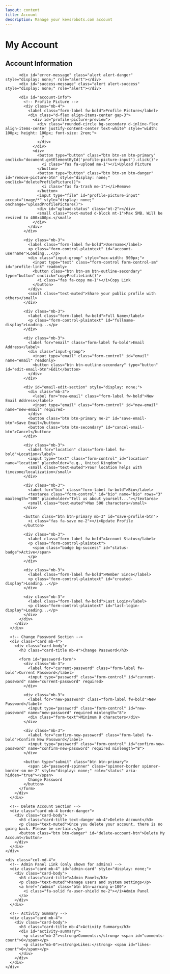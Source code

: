 ```yaml
---
layout: content
title: Account
description: Manage your kevsrobots.com account
---
```


# My Account

<div class="container mt-4">
  <div class="row">
    <div class="col-md-8">
      <div class="card mb-4">
        <div class="card-body">
          <h2 class="card-title mb-4">Account Information</h2>

          <div id="error-message" class="alert alert-danger" style="display: none;" role="alert"></div>
          <div id="success-message" class="alert alert-success" style="display: none;" role="alert"></div>

          <div id="account-info">
            <!-- Profile Picture -->
            <div class="mb-4">
              <label class="form-label fw-bold">Profile Picture</label>
              <div class="d-flex align-items-center gap-3">
                <div id="profile-picture-preview">
                  <div class="rounded-circle bg-secondary d-inline-flex align-items-center justify-content-center text-white" style="width: 100px; height: 100px; font-size: 2rem;">
                    ?
                  </div>
                </div>
                <div>
                  <button type="button" class="btn btn-sm btn-primary" onclick="document.getElementById('profile-picture-input').click()">
                    <i class="fas fa-upload me-1"></i>Upload Picture
                  </button>
                  <button type="button" class="btn btn-sm btn-danger" id="remove-picture-btn" style="display: none;" onclick="deleteProfilePicture()">
                    <i class="fas fa-trash me-1"></i>Remove
                  </button>
                  <input type="file" id="profile-picture-input" accept="image/*" style="display: none;" onchange="uploadProfilePicture()">
                  <div id="upload-status" class="mt-2"></div>
                  <small class="text-muted d-block mt-1">Max 5MB. Will be resized to 400x400px.</small>
                </div>
              </div>
            </div>

            <div class="mb-3">
              <label class="form-label fw-bold">Username</label>
              <p class="form-control-plaintext" id="account-username">Loading...</p>
              <div class="input-group" style="max-width: 500px;">
                <input type="text" class="form-control form-control-sm" id="profile-link" readonly>
                <button class="btn btn-sm btn-outline-secondary" type="button" onclick="copyProfileLink()">
                  <i class="fas fa-copy me-1"></i>Copy Link
                </button>
              </div>
              <small class="text-muted">Share your public profile with others</small>
            </div>

            <div class="mb-3">
              <label class="form-label fw-bold">Full Name</label>
              <p class="form-control-plaintext" id="fullname-display">Loading...</p>
            </div>

            <div class="mb-3">
              <label for="email" class="form-label fw-bold">Email Address</label>
              <div class="input-group">
                <input type="email" class="form-control" id="email" name="email" readonly>
                <button class="btn btn-outline-secondary" type="button" id="edit-email-btn">Edit</button>
              </div>
            </div>

            <div id="email-edit-section" style="display: none;">
              <div class="mb-3">
                <label for="new-email" class="form-label fw-bold">New Email Address</label>
                <input type="email" class="form-control" id="new-email" name="new-email" required>
              </div>
              <button class="btn btn-primary me-2" id="save-email-btn">Save Email</button>
              <button class="btn btn-secondary" id="cancel-email-btn">Cancel</button>
            </div>

            <div class="mb-3">
              <label for="location" class="form-label fw-bold">Location</label>
              <input type="text" class="form-control" id="location" name="location" placeholder="e.g., United Kingdom">
              <small class="text-muted">Your location helps with timezone/localization</small>
            </div>

            <div class="mb-3">
              <label for="bio" class="form-label fw-bold">Bio</label>
              <textarea class="form-control" id="bio" name="bio" rows="3" maxlength="500" placeholder="Tell us about yourself..."></textarea>
              <small class="text-muted">Max 500 characters</small>
            </div>

            <button class="btn btn-primary mb-3" id="save-profile-btn">
              <i class="fas fa-save me-2"></i>Update Profile
            </button>

            <div class="mb-3">
              <label class="form-label fw-bold">Account Status</label>
              <p class="form-control-plaintext">
                <span class="badge bg-success" id="status-badge">Active</span>
              </p>
            </div>

            <div class="mb-3">
              <label class="form-label fw-bold">Member Since</label>
              <p class="form-control-plaintext" id="created-display">Loading...</p>
            </div>

            <div class="mb-3">
              <label class="form-label fw-bold">Last Login</label>
              <p class="form-control-plaintext" id="last-login-display">Loading...</p>
            </div>
          </div>
        </div>
      </div>

      <!-- Change Password Section -->
      <div class="card mb-4">
        <div class="card-body">
          <h3 class="card-title mb-4">Change Password</h3>

          <form id="password-form">
            <div class="mb-3">
              <label for="current-password" class="form-label fw-bold">Current Password</label>
              <input type="password" class="form-control" id="current-password" name="current-password" required>
            </div>

            <div class="mb-3">
              <label for="new-password" class="form-label fw-bold">New Password</label>
              <input type="password" class="form-control" id="new-password" name="new-password" required minlength="8">
              <div class="form-text">Minimum 8 characters</div>
            </div>

            <div class="mb-3">
              <label for="confirm-new-password" class="form-label fw-bold">Confirm New Password</label>
              <input type="password" class="form-control" id="confirm-new-password" name="confirm-new-password" required minlength="8">
            </div>

            <button type="submit" class="btn btn-primary">
              <span id="password-spinner" class="spinner-border spinner-border-sm me-2" style="display: none;" role="status" aria-hidden="true"></span>
              Change Password
            </button>
          </form>
        </div>
      </div>

      <!-- Delete Account Section -->
      <div class="card mb-4 border-danger">
        <div class="card-body">
          <h3 class="card-title text-danger mb-4">Delete Account</h3>
          <p class="text-muted">Once you delete your account, there is no going back. Please be certain.</p>
          <button class="btn btn-danger" id="delete-account-btn">Delete My Account</button>
        </div>
      </div>
    </div>

    <div class="col-md-4">
      <!-- Admin Panel Link (only shown for admins) -->
      <div class="card mb-4" id="admin-card" style="display: none;">
        <div class="card-body">
          <h3 class="card-title">Admin Panel</h3>
          <p class="text-muted">Manage users and system settings</p>
          <a href="/admin" class="btn btn-warning w-100">
            <i class="fa-solid fa-user-shield me-2"></i>Admin Panel
          </a>
        </div>
      </div>

      <!-- Activity Summary -->
      <div class="card mb-4">
        <div class="card-body">
          <h3 class="card-title mb-4">Activity Summary</h3>
          <div id="activity-summary">
            <p class="mb-2"><strong>Comments:</strong> <span id="comments-count">0</span></p>
            <p class="mb-0"><strong>Likes:</strong> <span id="likes-count">0</span></p>
          </div>
        </div>
      </div>
    </div>
  </div>
</div>

<script src="/assets/js/chatter-api.js"></script>
<script>
  let currentUser = null;

  // Check if user is authenticated
  if (!ChatterAPI.isAuthenticated()) {
    window.location.href = '/login?return_to=/account';
  }

  // Load user data
  async function loadUserData() {
    try {
      currentUser = await ChatterAPI.getCurrentUser();

      // Display user info
      document.getElementById('account-username').textContent = currentUser.username;
      document.getElementById('profile-link').value = `https://www.kevsrobots.com/profile?username=${currentUser.username}`;
      document.getElementById('fullname-display').textContent = `${currentUser.firstname} ${currentUser.lastname}`;
      document.getElementById('email').value = currentUser.email;
      document.getElementById('status-badge').textContent = currentUser.status.charAt(0).toUpperCase() + currentUser.status.slice(1);

      // Format dates
      const createdDate = new Date(currentUser.created_at);
      document.getElementById('created-display').textContent = createdDate.toLocaleDateString('en-US', {
        year: 'numeric', month: 'long', day: 'numeric'
      });

      if (currentUser.last_login) {
        const lastLoginDate = new Date(currentUser.last_login);
        document.getElementById('last-login-display').textContent = lastLoginDate.toLocaleString('en-US', {
          year: 'numeric', month: 'long', day: 'numeric', hour: '2-digit', minute: '2-digit'
        });
      } else {
        document.getElementById('last-login-display').textContent = 'Never';
      }

      // Show admin panel link if user is admin
      if (currentUser.type === 1) {
        document.getElementById('admin-card').style.display = 'block';
      }

      // Load profile picture
      updateProfilePictureDisplay(currentUser.profile_picture);

      // Load location and bio
      document.getElementById('location').value = currentUser.location || '';
      document.getElementById('bio').value = currentUser.bio || '';

      // Load activity data
      loadActivity();
    } catch (error) {
      ChatterAPI.displayError('error-message', 'Failed to load account information');
      console.error('Error loading user data:', error);
    }
  }

  // Load activity data
  async function loadActivity() {
    try {
      const activity = await ChatterAPI.getUserActivity();
      document.getElementById('comments-count').textContent = activity.comments_count || 0;
      document.getElementById('likes-count').textContent = activity.likes_count || 0;
    } catch (error) {
      console.error('Error loading activity:', error);
    }
  }

  // Email editing
  document.getElementById('edit-email-btn').addEventListener('click', () => {
    document.getElementById('email').readOnly = false;
    document.getElementById('edit-email-btn').style.display = 'none';
    document.getElementById('email-edit-section').style.display = 'block';
    document.getElementById('new-email').value = document.getElementById('email').value;
  });

  document.getElementById('cancel-email-btn').addEventListener('click', () => {
    document.getElementById('email').readOnly = true;
    document.getElementById('edit-email-btn').style.display = 'inline-block';
    document.getElementById('email-edit-section').style.display = 'none';
    document.getElementById('email').value = currentUser.email;
    ChatterAPI.hideError('error-message');
    ChatterAPI.hideError('success-message');
  });

  document.getElementById('save-email-btn').addEventListener('click', async () => {
    const newEmail = document.getElementById('new-email').value;

    ChatterAPI.hideError('error-message');
    ChatterAPI.hideError('success-message');

    try {
      await ChatterAPI.updateEmail(newEmail);
      ChatterAPI.displaySuccess('success-message', 'Email updated successfully!');
      document.getElementById('email').value = newEmail;
      document.getElementById('email').readOnly = true;
      document.getElementById('edit-email-btn').style.display = 'inline-block';
      document.getElementById('email-edit-section').style.display = 'none';
      currentUser.email = newEmail;
    } catch (error) {
      ChatterAPI.displayError('error-message', error);
    }
  });

  // Change password form
  document.getElementById('password-form').addEventListener('submit', async (e) => {
    e.preventDefault();

    const currentPassword = document.getElementById('current-password').value;
    const newPassword = document.getElementById('new-password').value;
    const confirmPassword = document.getElementById('confirm-new-password').value;

    ChatterAPI.hideError('error-message');
    ChatterAPI.hideError('success-message');

    // Validate passwords match
    if (newPassword !== confirmPassword) {
      ChatterAPI.displayError('error-message', 'New passwords do not match');
      return;
    }

    // Show spinner
    document.getElementById('password-spinner').style.display = 'inline-block';

    try {
      await ChatterAPI.changePassword(currentPassword, newPassword);
      ChatterAPI.displaySuccess('success-message', 'Password changed successfully!');

      // Clear form
      document.getElementById('password-form').reset();
    } catch (error) {
      ChatterAPI.displayError('error-message', error);
    } finally {
      document.getElementById('password-spinner').style.display = 'none';
    }
  });

  // Delete account
  document.getElementById('delete-account-btn').addEventListener('click', async () => {
    if (!confirm('Are you absolutely sure you want to delete your account? This action cannot be undone.')) {
      return;
    }

    if (!confirm('This will permanently delete all your data. Are you really sure?')) {
      return;
    }

    try {
      await ChatterAPI.deleteAccount();
      alert('Your account has been deleted.');
      window.location.href = '/';
    } catch (error) {
      ChatterAPI.displayError('error-message', error);
    }
  });

  // Copy profile link to clipboard
  function copyProfileLink() {
    const profileLinkInput = document.getElementById('profile-link');
    profileLinkInput.select();
    profileLinkInput.setSelectionRange(0, 99999); // For mobile devices

    try {
      navigator.clipboard.writeText(profileLinkInput.value).then(() => {
        // Visual feedback
        const btn = event.target.closest('button');
        const originalHTML = btn.innerHTML;
        btn.innerHTML = '<i class="fas fa-check me-1"></i>Copied!';
        btn.classList.remove('btn-outline-secondary');
        btn.classList.add('btn-success');

        setTimeout(() => {
          btn.innerHTML = originalHTML;
          btn.classList.remove('btn-success');
          btn.classList.add('btn-outline-secondary');
        }, 2000);
      });
    } catch (err) {
      // Fallback for older browsers
      document.execCommand('copy');
      alert('Profile link copied to clipboard!');
    }
  }

  // Update profile picture display
  function updateProfilePictureDisplay(profilePicture) {
    const preview = document.getElementById('profile-picture-preview');
    const removeBtn = document.getElementById('remove-picture-btn');

    if (profilePicture) {
      preview.innerHTML = `<img src="https://chatter.kevsrobots.com/profile_pictures/${profilePicture}" alt="Profile" class="rounded-circle" style="width: 100px; height: 100px; object-fit: cover;">`;
      removeBtn.style.display = 'inline-block';
    } else {
      const initial = currentUser ? currentUser.username[0].toUpperCase() : '?';
      preview.innerHTML = `<div class="rounded-circle bg-secondary d-inline-flex align-items-center justify-content-center text-white" style="width: 100px; height: 100px; font-size: 2rem;">${initial}</div>`;
      removeBtn.style.display = 'none';
    }
  }

  // Upload profile picture
  async function uploadProfilePicture() {
    const fileInput = document.getElementById('profile-picture-input');
    const statusDiv = document.getElementById('upload-status');
    const file = fileInput.files[0];

    if (!file) return;

    // Validate file size (5MB)
    if (file.size > 5 * 1024 * 1024) {
      statusDiv.innerHTML = '<div class="alert alert-danger alert-sm mt-2">File too large. Max 5MB.</div>';
      return;
    }

    statusDiv.innerHTML = '<div class="text-muted"><i class="fas fa-spinner fa-spin me-2"></i>Uploading...</div>';

    const formData = new FormData();
    formData.append('file', file);

    try {
      const response = await fetch('https://chatter.kevsrobots.com/profile/picture', {
        method: 'POST',
        credentials: 'include',
        body: formData
      });

      const data = await response.json();

      if (response.ok) {
        statusDiv.innerHTML = '<div class="alert alert-success alert-sm mt-2">Picture uploaded successfully!</div>';
        // Update display
        currentUser.profile_picture = data.profile_picture_url.split('/').pop();
        updateProfilePictureDisplay(currentUser.profile_picture);
        setTimeout(() => { statusDiv.innerHTML = ''; }, 3000);
      } else {
        statusDiv.innerHTML = `<div class="alert alert-danger alert-sm mt-2">${data.detail || 'Upload failed'}</div>`;
      }
    } catch (error) {
      console.error('Upload error:', error);
      statusDiv.innerHTML = '<div class="alert alert-danger alert-sm mt-2">Upload failed. Please try again.</div>';
    }
  }

  // Delete profile picture
  async function deleteProfilePicture() {
    if (!confirm('Are you sure you want to remove your profile picture?')) {
      return;
    }

    const statusDiv = document.getElementById('upload-status');
    statusDiv.innerHTML = '<div class="text-muted"><i class="fas fa-spinner fa-spin me-2"></i>Removing...</div>';

    try {
      const response = await fetch('https://chatter.kevsrobots.com/profile/picture', {
        method: 'DELETE',
        credentials: 'include'
      });

      const data = await response.json();

      if (response.ok) {
        statusDiv.innerHTML = '<div class="alert alert-success alert-sm mt-2">Picture removed successfully!</div>';
        currentUser.profile_picture = null;
        updateProfilePictureDisplay(null);
        setTimeout(() => { statusDiv.innerHTML = ''; }, 3000);
      } else {
        statusDiv.innerHTML = `<div class="alert alert-danger alert-sm mt-2">${data.detail || 'Delete failed'}</div>`;
      }
    } catch (error) {
      console.error('Delete error:', error);
      statusDiv.innerHTML = '<div class="alert alert-danger alert-sm mt-2">Delete failed. Please try again.</div>';
    }
  }

  // Update profile (location and bio)
  document.getElementById('save-profile-btn').addEventListener('click', async () => {
    const location = document.getElementById('location').value.trim();
    const bio = document.getElementById('bio').value.trim();

    ChatterAPI.hideError('error-message');
    ChatterAPI.hideError('success-message');

    try {
      const response = await fetch('https://chatter.kevsrobots.com/profile', {
        method: 'PUT',
        credentials: 'include',
        headers: { 'Content-Type': 'application/json' },
        body: JSON.stringify({ location, bio })
      });

      const data = await response.json();

      if (response.ok) {
        ChatterAPI.displaySuccess('success-message', 'Profile updated successfully!');
        currentUser.location = location;
        currentUser.bio = bio;
      } else {
        ChatterAPI.displayError('error-message', data.detail || 'Failed to update profile');
      }
    } catch (error) {
      console.error('Update error:', error);
      ChatterAPI.displayError('error-message', 'Failed to update profile. Please try again.');
    }
  });

  // Load data on page load
  loadUserData();
</script>
